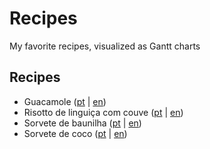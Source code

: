 # Recipes

My favorite recipes, visualized as Gantt charts

## Recipes

- Guacamole ([pt](recipes/pt/guacamole.md) | [en](recipes/en/guacamole.md))
- Risotto de linguiça com couve ([pt](recipes/pt/risotto-linguica-couve.md) | [en](recipes/en/risotto-sausage-kale.md))
- Sorvete de baunilha ([pt](recipes/pt/sorvete-baunilha.md) | [en](recipes/en/ice-cream-vanilla.md))
- Sorvete de coco ([pt](recipes/pt/sorvete-coco.md) | [en](recipes/en/ice-cream-coconut.md))